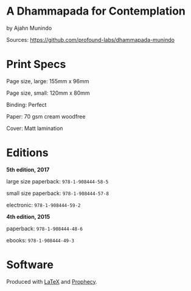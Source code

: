 A Dhammapada for Contemplation
==============

by Ajahn Munindo

Sources: <https://github.com/profound-labs/dhammapada-munindo>

# Print Specs

Page size, large: 155mm x 96mm

Page size, small: 120mm x 80mm

Binding: Perfect

Paper: 70 gsm cream woodfree

Cover: Matt lamination

# Editions

**5th edition, 2017**

large size paperback: `978-1-908444-58-5`

small size paperback: `978-1-908444-57-8`

electronic: `978-1-908444-59-2`

**4th edition, 2015**

paperback: `978-1-908444-48-6`

ebooks: `978-1-908444-49-3`

# Software

Produced with [LaTeX](http://latex-project.org/) and [Prophecy](https://github.com/profound-labs/prophecy).

